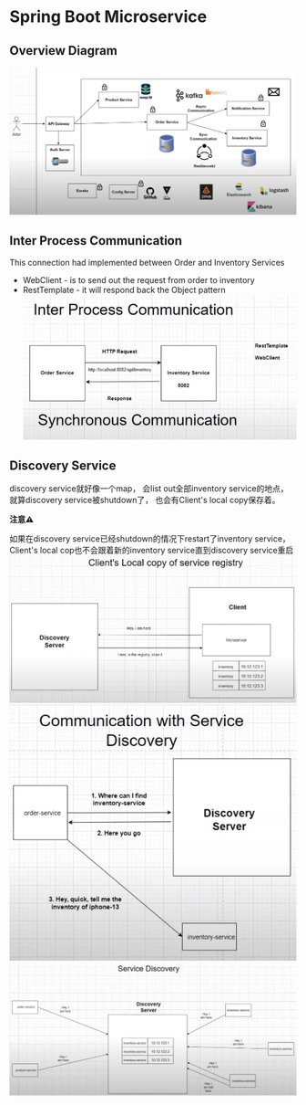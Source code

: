 # Spring Boot Microservice

## Overview Diagram
![mircoservice-overview](mircoservice-overview.png)

## Inter Process Communication
This connection had implemented between Order and Inventory Services
- WebClient - is to send out the request from order to inventory
- RestTemplate - it will respond back the Object pattern
![inter-process-communication](inter-process-communication.png)

## Discovery Service
discovery service就好像一个map，
会list out全部inventory service的地点，
就算discovery service被shutdown了，
也会有Client's local copy保存着。

**注意⚠️**

如果在discovery service已经shutdown的情况下restart了inventory service，
Client's local cop也不会跟着新的inventory service直到discovery service重启
![local-copy](local-copy.png)
![communication-service-discovery](communication-service-discovery.png)
![service-discovery](service-discovery.png)